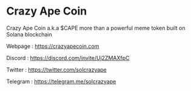 # Crazy Ape Coin
Crazy Ape Coin a.k.a $CAPE more than a powerful meme token built on Solana blockchain

Webpage : https://crazyapecoin.com

Discord : https://discord.com/invite/Uj2ZMAXfpC

Twitter : https://twitter.com/solcrazyape

Telegram : https://telegram.me/solcrazyape
